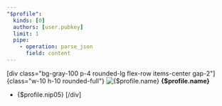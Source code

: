 ```yaml
---
"$profile":
  kinds: [0]
  authors: [user.pubkey]
  limit: 1
  pipe:
    - operation: parse_json
      field: content
---
```

[div class="bg-gray-100 p-4 rounded-lg flex-row items-center gap-2"]
{class="w-10 h-10 rounded-full"}
![{$profile.name}]({$profile.picture})
**{$profile.name}**
- {$profile.nip05}
[/div]